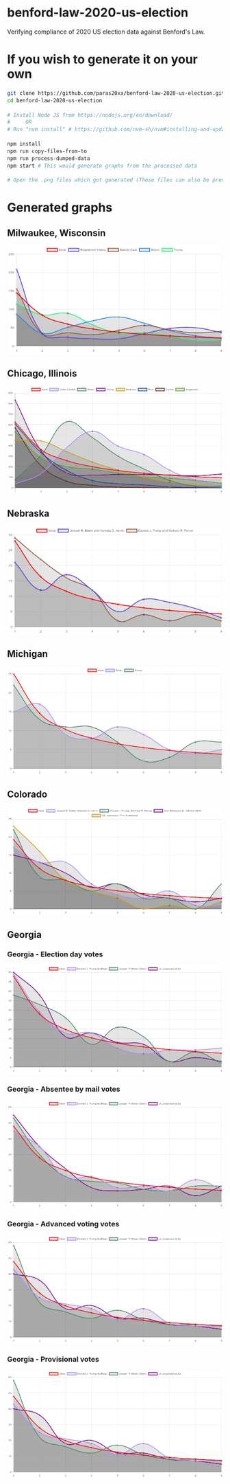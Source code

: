 # benford-law-2020-us-election
Verifying compliance of 2020 US election data against Benford's Law.

# If you wish to generate it on your own
```sh
git clone https://github.com/paras20xx/benford-law-2020-us-election.git
cd benford-law-2020-us-election

# Install Node JS from https://nodejs.org/en/download/
#     OR
# Run "nvm install" # https://github.com/nvm-sh/nvm#installing-and-updating

npm install
npm run copy-files-from-to
npm run process-dumped-data
npm start # This would generate graphs from the processed data

# Open the .png files which got generated (These files can also be previewed from README.md)
```

# Generated graphs

## Milwaukee, Wisconsin
![Milwaukee](./dump/milwaukee/vote-count/milwaukee-graph.png)

## Chicago, Illinois
![Chicago](./dump/chicago/vote-count/chicago-graph.png)

## Nebraska
![Nebraska](./dump/nebraska/vote-count/nebraska-graph.png)

## Michigan
![Michigan](./dump/michigan/vote-count/michigan-graph.png)

## Colorado
![Colorado](./dump/colorado/vote-count/colorado-election-day-votes-graph.png)

## Georgia

### Georgia - Election day votes
![Georgia - Election day votes](./dump/georgia/vote-count/georgia-election-day-votes-graph.png)

### Georgia - Absentee by mail votes
![Georgia - Absentee by mail votes](./dump/georgia/vote-count/georgia-absentee-by-mail-votes-graph.png)

### Georgia - Advanced voting votes
![Georgia - Advanced voting votes](./dump/georgia/vote-count/georgia-advanced-voting-votes-graph.png)

### Georgia - Provisional votes
![Georgia - Provisional votes](./dump/georgia/vote-count/georgia-provisional-votes-graph.png)
